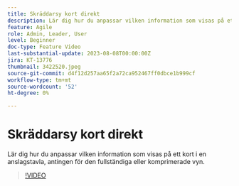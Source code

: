 ```yaml
---
title: Skräddarsy kort direkt
description: Lär dig hur du anpassar vilken information som visas på ett kort i en anslagstavla, antingen för den fullständiga eller komprimerade vyn.
feature: Agile
role: Admin, Leader, User
level: Beginner
doc-type: Feature Video
last-substantial-update: 2023-08-08T00:00:00Z
jira: KT-13776
thumbnail: 3422520.jpeg
source-git-commit: d4f12d257aa65f2a72ca952467ff0dbce1b999cf
workflow-type: tm+mt
source-wordcount: '52'
ht-degree: 0%

---
```



# Skräddarsy kort direkt

Lär dig hur du anpassar vilken information som visas på ett kort i en anslagstavla, antingen för den fullständiga eller komprimerade vyn.

>[!VIDEO](https://video.tv.adobe.com/v/3422520/?learn=on)
